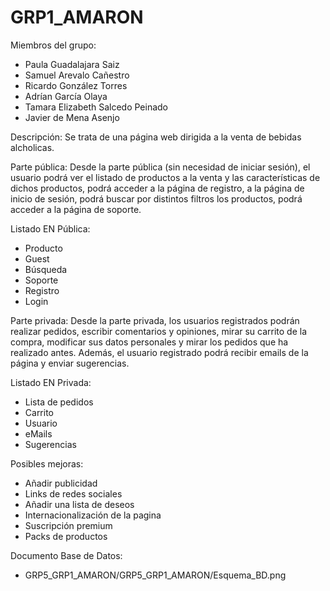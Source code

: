 # GRP1_AMARON

Miembros del grupo:
- Paula Guadalajara Saiz
- Samuel Arevalo Cañestro
- Ricardo González Torres
- Adrían García Olaya
- Tamara Elizabeth Salcedo Peinado
- Javier de Mena Asenjo

Descripción:
Se trata de una página web dirigida a la venta de bebidas alcholicas.

Parte pública:
Desde la parte pública (sin necesidad de iniciar sesión), el usuario podrá ver el listado de productos a la venta y las características de dichos productos, podrá acceder a la página de registro, a la página de inicio de sesión, podrá buscar por distintos filtros los productos, podrá acceder a la página de soporte.

Listado EN Pública:
- Producto
- Guest
- Búsqueda
- Soporte
- Registro
- Login

Parte privada:
Desde la parte privada, los usuarios registrados podrán realizar pedidos, escribir comentarios y opiniones, mirar su carrito de la compra, modificar sus datos personales y mirar los pedidos que ha realizado antes. Además, el usuario registrado podrá recibir emails de la página y enviar sugerencias.

Listado EN Privada:
- Lista de pedidos
- Carrito
- Usuario
- eMails
- Sugerencias

Posibles mejoras:
- Añadir publicidad
- Links de redes sociales
- Añadir una lista de deseos
- Internacionalización de la pagina
- Suscripción premium
- Packs de productos

Documento Base de Datos:
- GRP5_GRP1_AMARON/GRP5_GRP1_AMARON/Esquema_BD.png
